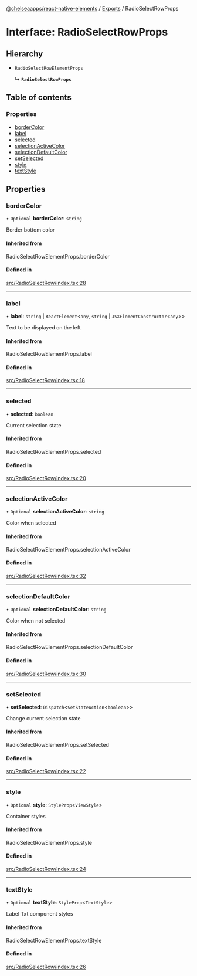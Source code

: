 [@chelseaapps/react-native-elements](../README.md) / [Exports](../modules.md) / RadioSelectRowProps

# Interface: RadioSelectRowProps

## Hierarchy

- `RadioSelectRowElementProps`

  ↳ **`RadioSelectRowProps`**

## Table of contents

### Properties

- [borderColor](RadioSelectRowProps.md#bordercolor)
- [label](RadioSelectRowProps.md#label)
- [selected](RadioSelectRowProps.md#selected)
- [selectionActiveColor](RadioSelectRowProps.md#selectionactivecolor)
- [selectionDefaultColor](RadioSelectRowProps.md#selectiondefaultcolor)
- [setSelected](RadioSelectRowProps.md#setselected)
- [style](RadioSelectRowProps.md#style)
- [textStyle](RadioSelectRowProps.md#textstyle)

## Properties

### borderColor

• `Optional` **borderColor**: `string`

Border bottom color

#### Inherited from

RadioSelectRowElementProps.borderColor

#### Defined in

[src/RadioSelectRow/index.tsx:28](https://github.com/chelsea-apps/react-native-elements/blob/8e6d1b8/src/RadioSelectRow/index.tsx#L28)

___

### label

• **label**: `string` \| `ReactElement`<`any`, `string` \| `JSXElementConstructor`<`any`\>\>

Text to be displayed on the left

#### Inherited from

RadioSelectRowElementProps.label

#### Defined in

[src/RadioSelectRow/index.tsx:18](https://github.com/chelsea-apps/react-native-elements/blob/8e6d1b8/src/RadioSelectRow/index.tsx#L18)

___

### selected

• **selected**: `boolean`

Current selection state

#### Inherited from

RadioSelectRowElementProps.selected

#### Defined in

[src/RadioSelectRow/index.tsx:20](https://github.com/chelsea-apps/react-native-elements/blob/8e6d1b8/src/RadioSelectRow/index.tsx#L20)

___

### selectionActiveColor

• `Optional` **selectionActiveColor**: `string`

Color when selected

#### Inherited from

RadioSelectRowElementProps.selectionActiveColor

#### Defined in

[src/RadioSelectRow/index.tsx:32](https://github.com/chelsea-apps/react-native-elements/blob/8e6d1b8/src/RadioSelectRow/index.tsx#L32)

___

### selectionDefaultColor

• `Optional` **selectionDefaultColor**: `string`

Color when not selected

#### Inherited from

RadioSelectRowElementProps.selectionDefaultColor

#### Defined in

[src/RadioSelectRow/index.tsx:30](https://github.com/chelsea-apps/react-native-elements/blob/8e6d1b8/src/RadioSelectRow/index.tsx#L30)

___

### setSelected

• **setSelected**: `Dispatch`<`SetStateAction`<`boolean`\>\>

Change current selection state

#### Inherited from

RadioSelectRowElementProps.setSelected

#### Defined in

[src/RadioSelectRow/index.tsx:22](https://github.com/chelsea-apps/react-native-elements/blob/8e6d1b8/src/RadioSelectRow/index.tsx#L22)

___

### style

• `Optional` **style**: `StyleProp`<`ViewStyle`\>

Container styles

#### Inherited from

RadioSelectRowElementProps.style

#### Defined in

[src/RadioSelectRow/index.tsx:24](https://github.com/chelsea-apps/react-native-elements/blob/8e6d1b8/src/RadioSelectRow/index.tsx#L24)

___

### textStyle

• `Optional` **textStyle**: `StyleProp`<`TextStyle`\>

Label Txt component styles

#### Inherited from

RadioSelectRowElementProps.textStyle

#### Defined in

[src/RadioSelectRow/index.tsx:26](https://github.com/chelsea-apps/react-native-elements/blob/8e6d1b8/src/RadioSelectRow/index.tsx#L26)
